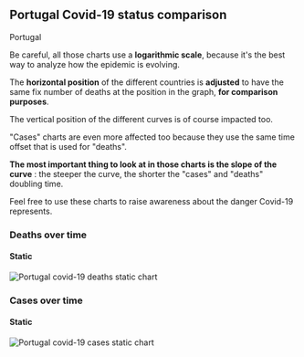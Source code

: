 ## Portugal Covid-19 status comparison 

Portugal



Be careful, all those charts use a **logarithmic scale**, because it's the best way to analyze how the epidemic is evolving.
 
The **horizontal position** of the different countries is **adjusted** to have the same fix number of deaths at the position in the graph, **for comparison purposes**.

The vertical position of the different curves is of course impacted too.

"Cases" charts are even more affected too because they use the same time offset that is used for "deaths".

**The most important thing to look at in those charts is the slope of the curve** : the steeper the curve, the shorter the "cases" and "deaths" doubling time.

Feel free to use these charts to raise awareness about the danger Covid-19 represents. 


 
### Deaths over time
 
#### Static
![Portugal covid-19 deaths static chart](https://raw.githubusercontent.com/madlag/coronavirus_study/master/notebooks/graphs/2020-03-21/countries/Portugal/2020-03-21_Portugal_deaths.png "Portugal covid-19 deaths static chart")   

 
### Cases over time
 
#### Static
![Portugal covid-19 cases static chart](https://raw.githubusercontent.com/madlag/coronavirus_study/master/notebooks/graphs/2020-03-21/countries/Portugal/2020-03-21_Portugal_cases.png "Portugal covid-19 cases static chart")   

